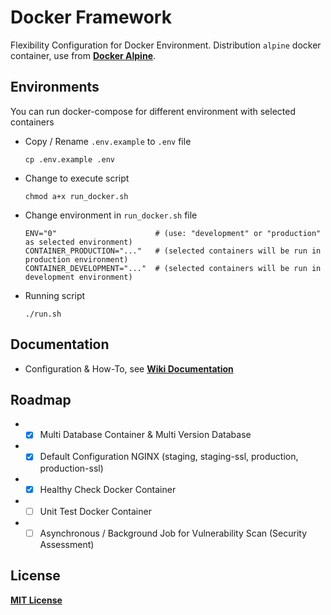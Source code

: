 # Docker Framework

Flexibility Configuration for Docker Environment. 
Distribution `alpine` docker container, use from [**Docker Alpine**](https://github.com/bhuisgen/docker-alpine).

## Environments
You can run docker-compose for different environment with selected containers
* Copy / Rename `.env.example` to `.env` file
  ```
  cp .env.example .env
  ```
* Change to execute script
  ```
  chmod a+x run_docker.sh
  ```
* Change environment in `run_docker.sh` file
  ```
  ENV="0"                      # (use: "development" or "production" as selected environment)
  CONTAINER_PRODUCTION="..."   # (selected containers will be run in production environment)
  CONTAINER_DEVELOPMENT="..."  # (selected containers will be run in development environment)
  ```
* Running script
  ```
  ./run.sh
  ```

## Documentation
* Configuration & How-To, see
[**Wiki Documentation**](https://github.com/zeroc0d3/docker-framework/wiki)

## Roadmap
* - [X] Multi Database Container & Multi Version Database
* - [X] Default Configuration NGINX (staging, staging-ssl, production, production-ssl)
* - [X] Healthy Check Docker Container
* - [ ] Unit Test Docker Container
* - [ ] Asynchronous / Background Job for Vulnerability Scan (Security Assessment)

## License
[**MIT License**](https://github.com/zeroc0d3/docker-Framework/blob/master/LICENSE)